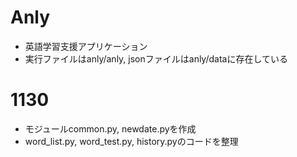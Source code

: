 # Anly
- 英語学習支援アプリケーション
- 実行ファイルはanly/anly, jsonファイルはanly/dataに存在している

# 1130
- モジュールcommon.py, newdate.pyを作成
- word_list.py, word_test.py, history.pyのコードを整理